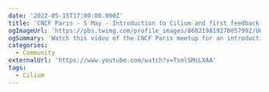 ```yaml
---
date: '2022-05-15T17:00:00.000Z'
title: 'CNCF Paris - 5 May - Introduction to Cilium and first feedback on Crossplane'
ogImageUrl: 'https://pbs.twimg.com/profile_images/860219819270057992/U0xFaQa1_400x400.jpg'
ogSummary: 'Watch this video of the CNCF Paris meetup for an introduction to Cilium'
categories:
  - Community
externalUrl: 'https://www.youtube.com/watch?v=TsmlSMsLXAA'
tags:
  - Cilium
---
```

